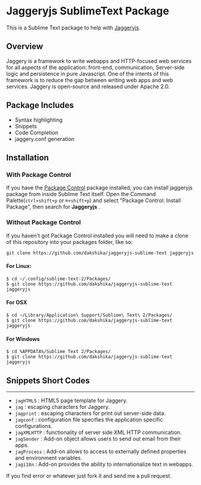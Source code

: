 Jaggeryjs SublimeText Package
==============================

This is a Sublime Text package to help with [Jaggeryjs](http://jaggeryjs.org/). 

Overview
-----------------------
Jaggery is a framework to write webapps and HTTP-focused web services for all aspects of the application: front-end, communication, Server-side logic and persistence in pure Javascript. One of the intents of this framework is to reduce the gap between writing web apps and web services. Jaggery is open-source and released under Apache 2.0.

Package Includes
--------------------------
- Syntax highlighting
- Snippets
- Code Completion
- jaggery.conf generation

## Installation ##

### With Package Control ###

If you have the [Package Control][package_control] package installed, you can install jaggeryjs package from inside Sublime Text itself. Open the Command Palette(<code>ctrl+shift+p</code> or <code>⌘+shift+p</code>) and select "Package Control: Install Package", then search for **Jaggeryjs** .

### Without Package Control ###

If you haven't got Package Control installed you will need to make a clone of this repository into your packages folder, like so:

    git clone https://github.com/dakshika/jaggeryjs-sublime-text jaggeryjs

#### For Linux:

	$ cd ~/.config/sublime-text-2/Packages/
	$ git clone https://github.com/dakshika/jaggeryjs-sublime-text jaggeryjs

#### For OSX

	$ cd ~/Library/Application\ Support/Sublime\ Text\ 2/Packages/
	$ git clone https://github.com/dakshika/jaggeryjs-sublime-text jaggeryjs

#### For Windows

	$ cd %APPDATA%/Sublime Text 2/Packages/
	$ git clone https://github.com/dakshika/jaggeryjs-sublime-text jaggeryjs
	
## Snippets Short Codes ##
----------------------------------------

- <code>jagHTML5</code> : HTML5 page template for Jaggery.
- <code>jag</code> : escaping characters for Jaggery. 
- <code>jagprint</code> :  escaping characters for print out server-side data.
- <code>jagconf</code> : configuration file specifies the application specific configurations.
- <code>jagXMLHTTP</code> : functionality of server side XML HTTP communication.
- <code>jagSender</code> : Add-on object allows users to send out email from their apps.
- <code>jagProcess</code> : Add-on allows to access to externally defined properties and environment variables.
- <code>jagi18n</code> : Add-on provides the ability to internationalize text in webapps.

[sublime]: http://www.sublimetext.com/
[package_control]: http://wbond.net/sublime_packages/package_control

If you find error or whatever just fork it and send me a pull request.
